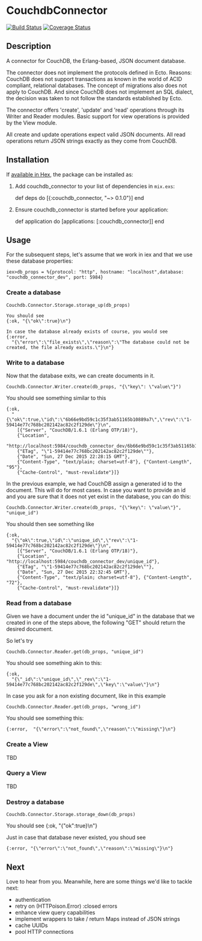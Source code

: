 # CouchdbConnector

[![Build Status](https://travis-ci.org/locolupo/couchdb_connector.svg)](https://travis-ci.org/locolupo/couchdb_connector)
[![Coverage Status](https://coveralls.io/repos/locolupo/couchdb_connector/badge.svg?branch=master&service=github)](https://coveralls.io/github/locolupo/couchdb_connector?branch=master)

## Description

A connector for CouchDB, the Erlang-based, JSON document database.

The connector does not implement the protocols defined in Ecto.
Reasons: CouchDB does not support transactions as known in the world of
ACID compliant, relational databases.
The concept of migrations also does not apply to CouchDB.
And since CouchDB does not implement an SQL dialect, the decision was taken
to not follow the standards established by Ecto.

The connector offers 'create', 'update' and 'read' operations through its
Writer and Reader modules.
Basic support for view operations is provided by the View module.

All create and update operations expect valid JSON documents. All read
operations return JSON strings exactly as they come from CouchDB.

## Installation

If [available in Hex](https://hex.pm/docs/publish), the package can be installed as:

  1. Add couchdb_connector to your list of dependencies in `mix.exs`:

        def deps do
          [{:couchdb_connector, "~> 0.1.0"}]
        end

  2. Ensure couchdb_connector is started before your application:

        def application do
          [applications: [:couchdb_connector]]
        end

## Usage

For the subsequent steps, let's assume that we work in iex and that we use these database properties:

    iex>db_props = %{protocol: "http", hostname: "localhost",database: "couchdb_connector_dev", port: 5984}

### Create a database

    Couchdb.Connector.Storage.storage_up(db_props)

    You should see
    {:ok, "{\"ok\":true}\n"}

    In case the database already exists of course, you would see
    {:error,
      "{\"error\":\"file_exists\",\"reason\":\"The database could not be created, the file already exists.\"}\n"}

### Write to a database

Now that the database exits, we can create documents in it.

    Couchdb.Connector.Writer.create(db_props, "{\"key\": \"value\"}")

You should see something similar to this

    {:ok,
      "{\"ok\":true,\"id\":\"6b66e9bd59c1c35f3ab51165b10889a7\",\"rev\":\"1-59414e77c768bc202142ac82c2f129de\"}\n",
        [{"Server", "CouchDB/1.6.1 (Erlang OTP/18)"},
        {"Location",
        "http://localhost:5984/couchdb_connector_dev/6b66e9bd59c1c35f3ab51165b10889a7"},
        {"ETag", "\"1-59414e77c768bc202142ac82c2f129de\""},
        {"Date", "Sun, 27 Dec 2015 22:28:15 GMT"},
        {"Content-Type", "text/plain; charset=utf-8"}, {"Content-Length", "95"},
        {"Cache-Control", "must-revalidate"}]}

In the previous example, we had CouchDB assign a generated id to the document. This will do for most cases. In case you want to provide an id and you are sure that it does not yet exist in the database, you can do this:

    Couchdb.Connector.Writer.create(db_props, "{\"key\": \"value\"}", "unique_id")

You should then see something like

    {:ok,
      "{\"ok\":true,\"id\":\"unique_id\",\"rev\":\"1-59414e77c768bc202142ac82c2f129de\"}\n",
        [{"Server", "CouchDB/1.6.1 (Erlang OTP/18)"},
        {"Location", "http://localhost:5984/couchdb_connector_dev/unique_id"},
        {"ETag", "\"1-59414e77c768bc202142ac82c2f129de\""},
        {"Date", "Sun, 27 Dec 2015 22:32:45 GMT"},
        {"Content-Type", "text/plain; charset=utf-8"}, {"Content-Length", "72"},
        {"Cache-Control", "must-revalidate"}]}

### Read from a database

Given we have a document under the id "unique_id" in the database that we created in one of the steps above, the following "GET" should return the desired document.

So let's try

    Couchdb.Connector.Reader.get(db_props, "unique_id")

You should see something akin to this:

    {:ok,
      "{\"_id\":\"unique_id\",\"_rev\":\"1-59414e77c768bc202142ac82c2f129de\",\"key\":\"value\"}\n"}

In case you ask for a non existing document, like in this example

    Couchdb.Connector.Reader.get(db_props, "wrong_id")

You should see something this:

    {:error,  "{\"error\":\"not_found\",\"reason\":\"missing\"}\n"}

### Create a View

TBD

### Query a View

TBD

### Destroy a database

    Couchdb.Connector.Storage.storage_down(db_props)

You should see
    {:ok, "{\"ok\":true}\n"}

Just in case that database never existed, you shoud see

    {:error, "{\"error\":\"not_found\",\"reason\":\"missing\"}\n"}

## Next

Love to hear from you. Meanwhile, here are some things we'd like to tackle next:

- authentication
- retry on (HTTPoison.Error) :closed errors
- enhance view query capabilities
- implement wrappers to take / return Maps instead of JSON strings
- cache UUIDs
- pool HTTP connections
